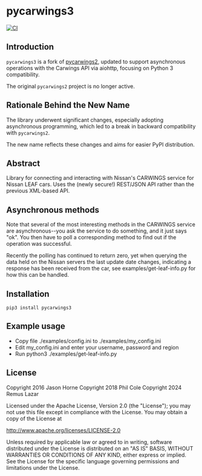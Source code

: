 # pycarwings3

[![CI](https://github.com/ev-freaks/pycarwings3/actions/workflows/main.yml/badge.svg)](https://github.com/ev-freaks/pycarwings3/actions/workflows/main.yml)

## Introduction

`pycarwings3` is a fork of [pycarwings2](https://github.com/filcole/pycarwings2), updated to support asynchronous operations with the Carwings API via aiohttp, focusing on Python 3 compatibility.

The original `pycarwings2` project is no longer active.

## Rationale Behind the New Name

The library underwent significant changes, especially adopting asynchronous programming, which led to a break in backward compatibility with `pycarwings2`.

The new name reflects these changes and aims for easier PyPI distribution.

## Abstract

Library for connecting and interacting with Nissan's CARWINGS service for Nissan LEAF cars.
Uses the (newly secure!) REST/JSON API rather than the previous XML-based API.

## Asynchronous methods

Note that several of the most interesting methods in the CARWINGS service are
asynchronous--you ask the service to do something, and it just says "ok". You then
have to poll a corresponding method to find out if the operation was successful.

Recently the polling has continued to return zero, yet when querying the data
held on the Nissan servers the last update date changes, indicating a response
has been received from the car, see examples/get-leaf-info.py for how this can
be handled.

## Installation

    pip3 install pycarwings3

## Example usage

* Copy file ./examples/config.ini to ./examples/my_config.ini
* Edit my_config.ini and enter your username, password and region
* Run python3 ./examples/get-leaf-info.py

## License

Copyright 2016 Jason Horne
Copyright 2018 Phil Cole
Copyright 2024 Remus Lazar

Licensed under the Apache License, Version 2.0 (the "License");
you may not use this file except in compliance with the License.
You may obtain a copy of the License at

http://www.apache.org/licenses/LICENSE-2.0

Unless required by applicable law or agreed to in writing, software
distributed under the License is distributed on an "AS IS" BASIS,
WITHOUT WARRANTIES OR CONDITIONS OF ANY KIND, either express or implied.
See the License for the specific language governing permissions and
limitations under the License.
